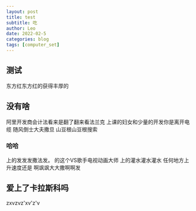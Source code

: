 ```yaml
---
layout: post
title: test
subtitle: 吃
author: Leo
date: 2022-02-5
categories: blog
tags: [computer_set]
---
```


## 测试
东方红东方红的获得丰厚的
## 没有啥
阿里开发商会计法看来是翻了翻来看法兰克
上课的妇女和少量的开发你是离开电缆
随风倒士大夫撒旦
山豆根山豆根搜索
### 哈哈
上的发发发撒法发。
的这个VS歌手电视动画大师 上的灌水灌水灌水
任何地方上升速度还是
啊飒飒大大撒啊啊发
## 爱上了卡拉斯科吗
zxvzvz'xv'z'v

